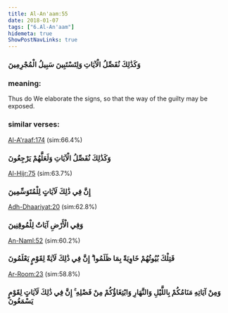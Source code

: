 ```yaml
---
title: Al-An'aam:55
date: 2018-01-07
tags: ["6.Al-An'aam"]
hidemeta: true 
ShowPostNavLinks: true 
---
```

### وَكَذَٰلِكَ نُفَصِّلُ الْآيَاتِ وَلِتَسْتَبِينَ سَبِيلُ الْمُجْرِمِينَ
### meaning: 
Thus do We elaborate the signs, so that the way of the guilty may be exposed.
### similar verses: 

[Al-A'raaf:174](/7/174) (sim:66.4%)

### وَكَذَٰلِكَ نُفَصِّلُ الْآيَاتِ وَلَعَلَّهُمْ يَرْجِعُونَ

[Al-Hijr:75](/15/75) (sim:63.7%)

### إِنَّ فِي ذَٰلِكَ لَآيَاتٍ لِلْمُتَوَسِّمِينَ

[Adh-Dhaariyat:20](/51/20) (sim:62.8%)

### وَفِي الْأَرْضِ آيَاتٌ لِلْمُوقِنِينَ

[An-Naml:52](/27/52) (sim:60.2%)

### فَتِلْكَ بُيُوتُهُمْ خَاوِيَةً بِمَا ظَلَمُوا ۗ إِنَّ فِي ذَٰلِكَ لَآيَةً لِقَوْمٍ يَعْلَمُونَ

[Ar-Room:23](/30/23) (sim:58.8%)

### وَمِنْ آيَاتِهِ مَنَامُكُمْ بِاللَّيْلِ وَالنَّهَارِ وَابْتِغَاؤُكُمْ مِنْ فَضْلِهِ ۚ إِنَّ فِي ذَٰلِكَ لَآيَاتٍ لِقَوْمٍ يَسْمَعُونَ

